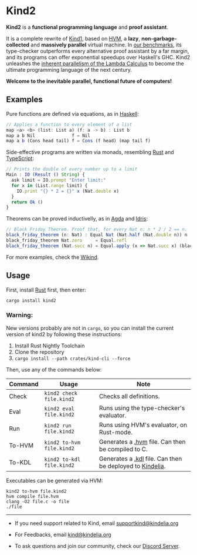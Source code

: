Kind2
=====

**Kind2** is a **functional programming language** and **proof assistant**.

It is a complete rewrite of [Kind1](https://github.com/kindelia/kind-legacy), based on
[HVM](https://github.com/kindelia/hvm), a **lazy**, **non-garbage-collected** and **massively parallel** virtual
machine. In [our benchmarks](https://github.com/kindelia/functional-benchmarks), its type-checker outperforms every
alternative proof assistant by a far margin, and its programs can offer exponential speedups over Haskell's GHC. Kind2
unleashes the [inherent parallelism of the Lambda
Calculus](https://github.com/VictorTaelin/Symmetric-Interaction-Calculus) to become the ultimate programming language of
the next century.

**Welcome to the inevitable parallel, functional future of computers!**

Examples
--------

Pure functions are defined via equations, as in [Haskell](https://www.haskell.org/):

```javascript
// Applies a function to every element of a list
map <a> <b> (list: List a) (f: a -> b) : List b
map a b Nil              f = Nil
map a b (Cons head tail) f = Cons (f head) (map tail f)
```

Side-effective programs are written via monads, resembling [Rust](https://www.rust-lang.org/) and [TypeScript](https://www.typescriptlang.org/):

```javascript
// Prints the double of every number up to a limit
Main : IO (Result () String) {
  ask limit = IO.prompt "Enter limit:"
  for x in (List.range limit) {
    IO.print "{} * 2 = {}" x (Nat.double x)
  }
  return Ok ()
}
```

Theorems can be proved inductivelly, as in [Agda](https://wiki.portal.chalmers.se/agda/pmwiki.php) and [Idris](https://www.idris-lang.org/):

```javascript
// Black Friday Theorem. Proof that, for every Nat n: n * 2 / 2 == n.
black_friday_theorem (n: Nat) : Equal Nat (Nat.half (Nat.double n)) n
black_friday_theorem Nat.zero     = Equal.refl
black_friday_theorem (Nat.succ n) = Equal.apply (x => Nat.succ x) (black_friday_theorem n)
```

For more examples, check the [Wikind](https://github.com/kindelia/wikind).

Usage
-----

First, install [Rust](https://www.rust-lang.org/tools/install) first, then enter:

```
cargo install kind2
```

### Warning:
New versions probably are not in `cargo`, so you can install the current version of kind2 by following these instructions:

1. Install Rust Nightly Toolchain
2. Clone the repository
3. `cargo install --path crates/kind-cli --force`

Then, use any of the commands below:

Command    | Usage                     | Note
---------- | ------------------------- | --------------------------------------------------------------
Check      | `kind2 check  file.kind2` | Checks all definitions.
Eval       | `kind2 eval   file.kind2` | Runs using the type-checker's evaluator.
Run        | `kind2 run    file.kind2` | Runs using HVM's evaluator, on Rust-mode.
To-HVM     | `kind2 to-hvm file.kind2` | Generates a [.hvm](https://github.com/kindelia/hvm) file. Can then be compiled to C.
To-KDL     | `kind2 to-kdl file.kind2` | Generates a [.kdl](https://github.com/kindelia/kindelia) file. Can then be deployed to [Kindelia](https://github.com/kindelia/kindelia).

Executables can be generated via HVM:

```
kind2 to-hvm file.kind2
hvm compile file.hvm
clang -O2 file.c -o file
./file
```


---

- If you need support related to Kind, email [supportkind@kindelia.org](mailto:supportkind@kindelia.org)

- For Feedbacks, email [kind@kindelia.org](mailto:kind@kindelia.org)

- To ask questions and join our community, check our [Discord Server](discord.gg/kindelia).
